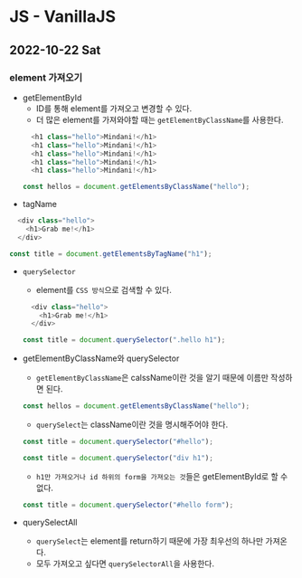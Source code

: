 # JS - VanillaJS
## 2022-10-22 Sat

### element 가져오기

* getElementById
  - ID를 통해 element를 가져오고 변경할 수 있다.
  - 더 많은 element를 가져와야할 때는 `getElementByClassName`를 사용한다.
  ```javascript
    <h1 class="hello">Mindani!</h1>
    <h1 class="hello">Mindani!</h1>
    <h1 class="hello">Mindani!</h1>
    <h1 class="hello">Mindani!</h1>
    <h1 class="hello">Mindani!</h1>

  const hellos = document.getElementsByClassName("hello");
  ```
* tagName
```javascript
  <div class="hello">
    <h1>Grab me!</h1>
  </div>

const title = document.getElementsByTagName("h1");
```

* `querySelector`
  - element를 `CSS 방식`으로 검색할 수 있다. 
  ```javascript
    <div class="hello">
      <h1>Grab me!</h1>
    </div>

  const title = document.querySelector(".hello h1");
  ```

* getElementByClassName와 querySelector
   - `getElementByClassName`은 calssName이란 것을 알기 때문에 이름만 작성하면 된다.
  ```javascript
  const hellos = document.getElementsByClassName("hello");
  ```
  - `querySelect`는 className이란 것을 명시해주어야 한다.
  ```javascript
  const title = document.querySelector("#hello");
  ```
  ```javascript
  const title = document.querySelector("div h1");
  ```
  - `h1만 가져오거나 id 하위의 form을 가져오는 것`들은 getElementById로 할 수 없다.
  ```javascript
  const title = document.querySelector("#hello form");
  ```
 
* querySelectAll
  -  `querySelect`는 element를 return하기 때문에 가장 최우선의 하나만 가져온다.
  -  모두 가져오고 싶다면 `querySelectorAll`을 사용한다.